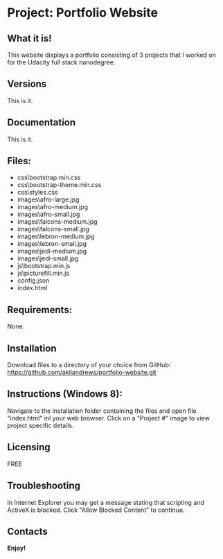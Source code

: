 # Project: Portfolio Website


## What it is!
This website displays a portfolio consisting of 3 projects that I worked on for the Udacity full stack nanodegree.


## Versions
This is it.


## Documentation
This is it.


## Files:
* css\bootstrap.min.css
* css\bootstrap-theme.min.css
* css\styles.css
* images\afro-large.jpg
* images\afro-medium.jpg
* images\afro-small.jpg
* images\falcons-medium.jpg
* images\falcons-small.jpg
* images\lebron-medium.jpg
* images\lebron-small.jpg
* images\jedi-medium.jpg
* images\jedi-small.jpg
* js\bootstrap.min.js
* js\picturefill.min.js
* config.json
* index.html


## Requirements:
None.


## Installation
Download files to a directory of your choice from GitHub:  https://github.com/akilandrews/portfolio-website.git


## Instructions (Windows 8):
Navigate to the installation folder containing the files and open file "index.html" inl your web browser.  Click on a "Project #" image to view project specific details.


## Licensing
FREE


## Troubleshooting
In Internet Explorer you may get a message stating that scripting and ActiveX is blocked.  Click "Allow Blocked Content" to continue.


## Contacts


**Enjoy!**
